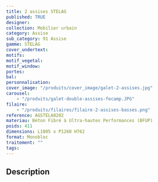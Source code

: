 ```yaml
---
title: 2 assises STELAG
published: TRUE
designer:
collection: Mobilier urbain
category: Assise
sub_category: 91 Assise
gamme: STELAG
cover_undertext:
motifs:
motif_vegetal:
motif_window:
portes:
bal:
personnalisation:
cover_image: "/produits/cover_image/galet-2-assises.jpg"
carousel:
    - "/produits/galet-double-assises-fecamp.JPG"
filaire:
    - "/produits/filaires/filaire-2-assises-basses.png"
reference: AGSTELA0202
materiau: Béton Fibré à Ultra-hautes Performances (BFUP)
poids: 411
dimensions: L1805 x P1260 H762
format: Monobloc
traitement: ""
tags:
---
```


## Description
